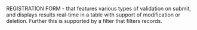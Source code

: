 REGISTRATION FORM - that features various types of validation on submit, and displays results real-time in a table with support of modification or deletion. Further this is supported by a filter that filters records. 

